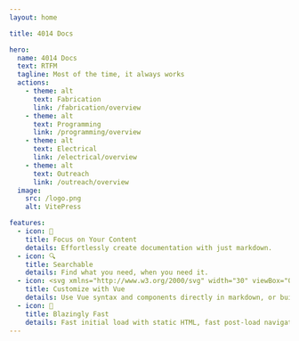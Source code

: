```yaml
---
layout: home

title: 4014 Docs

hero:
  name: 4014 Docs
  text: RTFM
  tagline: Most of the time, it always works
  actions:
    - theme: alt
      text: Fabrication
      link: /fabrication/overview
    - theme: alt
      text: Programming
      link: /programming/overview
    - theme: alt
      text: Electrical
      link: /electrical/overview
    - theme: alt
      text: Outreach
      link: /outreach/overview
  image:
    src: /logo.png
    alt: VitePress

features:
  - icon: 📝
    title: Focus on Your Content
    details: Effortlessly create documentation with just markdown.
  - icon: 🔍
    title: Searchable
    details: Find what you need, when you need it.
  - icon: <svg xmlns="http://www.w3.org/2000/svg" width="30" viewBox="0 0 256 220.8"><path fill="#41B883" d="M204.8 0H256L128 220.8 0 0h97.92L128 51.2 157.44 0h47.36Z"/><path fill="#41B883" d="m0 0 128 220.8L256 0h-51.2L128 132.48 50.56 0H0Z"/><path fill="#35495E" d="M50.56 0 128 133.12 204.8 0h-47.36L128 51.2 97.92 0H50.56Z"/></svg>
    title: Customize with Vue
    details: Use Vue syntax and components directly in markdown, or build custom themes with Vue.
  - icon: 🚀
    title: Blazingly Fast
    details: Fast initial load with static HTML, fast post-load navigation with client-side routing.
---
```


<style>
:root {
  --vp-home-hero-name-color: transparent;
  --vp-home-hero-name-background: -webkit-linear-gradient(120deg, #e12f35 30%, #d10000);

  --vp-home-hero-image-background-image: linear-gradient(-45deg, #e12f35 50%, #9e9f9f 50%);
  --vp-home-hero-image-filter: blur(44px);
}

</style>
